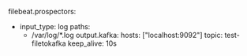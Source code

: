 filebeat.prospectors:
- input_type: log
  paths:
    - /var/log/*.log
output.kafka:
  hosts: ["localhost:9092"]
  topic: test-filetokafka
  keep_alive: 10s